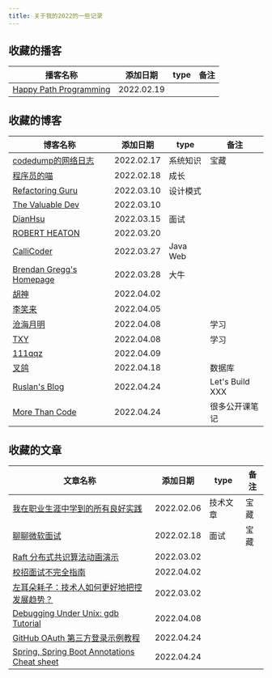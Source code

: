 ```yaml
---
title: 关于我的2022的一些记录
---
```


## 收藏的播客
| 播客名称 | 添加日期 | type | 备注 |
| ------- | ------- | ---- | ---- |
| [Happy Path Programming](https://anchor.fm/happypathprogramming) | 2022.02.19 |  |  |
## 收藏的博客
| 博客名称 | 添加日期 | type | 备注 |
| ------- | ------- | ---- | ---- |
| [codedump的网络日志](https://www.codedump.info/) | 2022.02.17 | 系统知识 | 宝藏 |
| [程序员的喵](https://catcoding.me) | 2022.02.18 | 成长 |  |
| [Refactoring Guru](https://refactoring.guru/) | 2022.03.10 | 设计模式 |  |
| [The Valuable Dev](https://thevaluable.dev/) | 2022.03.10 |  |  |
| [DianHsu](https://dianhsu.top/index.html) | 2022.03.15 | 面试 |  |
| [ROBERT HEATON](https://robertheaton.com/) | 2022.03.20 |  |  |
| [CalliCoder](https://www.callicoder.com/) | 2022.03.27 | Java Web |  |
| [Brendan Gregg's Homepage](https://www.brendangregg.com/index.html) | 2022.03.28 |大牛 |  |
| [胡神](https://conanhujinming.github.io/) | 2022.04.02 |  |  |
| [李笑来](https://lixiaolai.com/) | 2022.04.05 |  |  |
| [沧海月明](https://www.inlighting.org/) | 2022.04.08 |  | 学习 |
| [TXY](https://tanxinyu.work/)  | 2022.04.08 |  | 学习 |
| [111qqz](https://111qqz.com/) | 2022.04.09 |  |  |
| [叉鸽](https://mrcroxx.github.io/) | 2022.04.18 |  | 数据库 |
| [Ruslan's Blog](https://ruslanspivak.com/) | 2022.04.24 |  | Let's Build XXX |
| [More Than Code](heavensheep) | 2022.04.24 |  | 很多公开课笔记 |

## 收藏的文章
| 文章名称 | 添加日期 | type | 备注 |
| ------- | ------- | ---- | ---- |
| [我在职业生涯中学到的所有良好实践](https://rchaves.app/good-practices/) | 2022.02.06 | 技术文章 | 宝藏 |
| [聊聊微软面试](https://mp.weixin.qq.com/s/-NESGyGBbF3WakPFieAT0w) | 2022.02.18 | 面试 | 宝藏 |
| [Raft 分布式共识算法动画演示](http://www.kailing.pub/raft/index.html) | 2022.03.02 |  |  |
| [校招面试不完全指南](https://www.zackwu.com/posts/2020-10-05-an-incomplete-guide-to-campus-recruitment-interviews/) | 2022.04.02 |  |  |
| [左耳朵耗子：技术人如何更好地把控发展趋势？](https://mp.weixin.qq.com/s/Cedl9lIk2mAd9b_NUCnj_g) | 2022.03.02 |  |  |
| [Debugging Under Unix: gdb Tutorial](https://www.cs.cmu.edu/~gilpin/tutorial/) | 2022.04.08 |  |  |
| [GitHub OAuth 第三方登录示例教程](https://www.ruanyifeng.com/blog/2019/04/github-oauth.html)  | 2022.04.24 |  |  |
| [Spring, Spring Boot Annotations Cheat sheet](https://medium.com/@sureshkumar_95502/spring-spring-boot-annotations-cheat-sheet-de546e0b03d4)  | 2022.04.24 |  |  |
